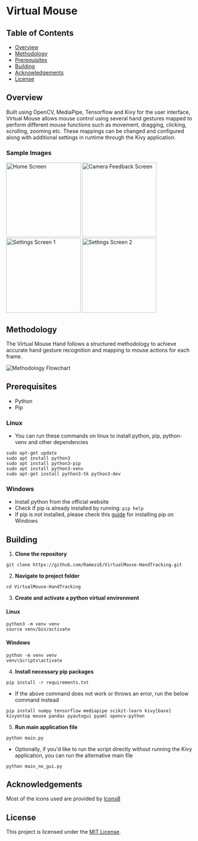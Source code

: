 # Virtual Mouse

## Table of Contents
- [Overview](#overview)
- [Methodology](#methodology)
- [Prerequisites](#prerequisites)
- [Building](#building)
- [Acknowledgements](#acknowledgements)
- [License](#license)

## Overview

Built using OpenCV, MediaPipe, Tensorflow and Kivy for the user interface, Virtual Mouse allows mouse control using several hand gestures mapped to perform different mouse functions such as movement, dragging, clicking, scrolling, zooming etc. These mappings can be changed and configured along with additional settings in runtime through the Kivy application.

### Sample Images

<p align="left">

  <img src="https://github.com/RamezzE/VirtualMouse-HandTracking/assets/117018553/d8aa8a15-9909-4fe9-a4cf-5f111e60f317" alt="Home Screen" height="200">
  <img src="https://github.com/RamezzE/VirtualMouse-HandTracking/assets/117018553/af41b857-a3d2-4b3d-b390-4ddb3d9aa6b7" alt="Camera Feedback Screen" height="200">
  <img src="https://github.com/RamezzE/VirtualMouse-HandTracking/assets/117018553/525fcf55-4758-4024-8715-3205220e4123" alt="Settings Screen 1" height="200">
  <img src="https://github.com/RamezzE/VirtualMouse-HandTracking/assets/117018553/0d81a47c-586b-440e-8f50-29a9a2ee7b35" alt="Settings Screen 2" height="200">
</p>

## Methodology

The Virtual Mouse Hand follows a structured methodology to achieve accurate hand gesture recognition and mapping to mouse actions for each frame.

![Methodology Flowchart](https://github.com/RamezzE/VirtualMouse-HandTracking/assets/117018553/7db9f201-7720-4c0c-9c5e-944f7876b4dc)

## Prerequisites
- Python
- Pip

### Linux
- You can run these commands on linux to install python, pip, python-venv and other dependencies

```
sudo apt-get update
sudo apt install python3
sudo apt install python3-pip
sudo apt install python3-venv
sudo apt-get install python3-tk python3-dev
```

### Windows
- Install python from the official website
- Check if pip is already installed by running: `pip help`
- If pip is not installed, please check this [guide](https://www.geeksforgeeks.org/download-and-install-pip-latest-version/#windows) for installing pip on Windows

## Building

1. **Clone the repository**

```
git clone https://github.com/RamezzE/VirtualMouse-HandTracking.git
```

2. **Navigate to project folder**

```
cd VirtualMouse-HandTracking
```

3. **Create and activate a python virtual environment**

#### Linux

```
python3 -m venv venv
source venv/bin/activate
```

#### Windows

```
python -m venv venv
venv\Scripts\activate
```

4. **Install necessary pip packages**

```
pip install -r requirements.txt
``` 
- If the above command does not work or throws an error, run the below command instead

```
pip install numpy tensorflow mediapipe scikit-learn kivy[base] kivyontop mouse pandas pyautogui pyaml opencv-python
```

5. **Run main application file**

```
python main.py
```

- Optionally, if you'd like to run the script directly without running the Kivy application, you can run the alternative main file

```
python main_no_gui.py
```

## Acknowledgements

Most of the icons used are provided by [Icons8](https://icons8.com/)

## License

This project is licensed under the [MIT License](LICENSE).
